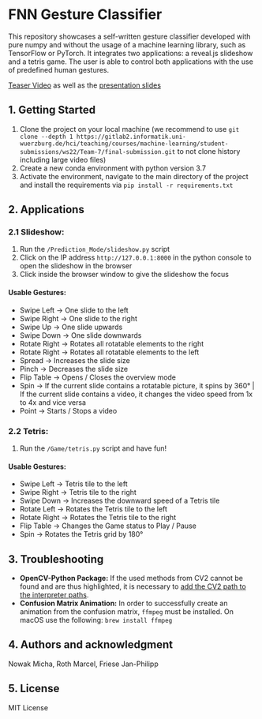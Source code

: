 # FNN Gesture Classifier
This repository showcases a self-written gesture classifier developed with pure numpy and without the usage of a machine learning library, such as TensorFlow or PyTorch. It integrates two applications: a reveal.js slideshow and a tetris game. The user is able to control both applications with the use of predefined human gestures.

[Teaser Video](https://gitlab2.informatik.uni-wuerzburg.de/hci/teaching/courses/machine-learning/student-submissions/ws22/Team-7/final-submission/-/blob/main/Teaser/MachineLearning_WS2223_Team7_Teaser.mp4) as well as the [presentation slides](https://gitlab2.informatik.uni-wuerzburg.de/hci/teaching/courses/machine-learning/student-submissions/ws22/Team-7/final-submission/-/blob/main/Teaser/ML_Presentation.pdf)

## 1. Getting Started
1. Clone the project on your local machine (we recommend to use `git clone --depth 1 https://gitlab2.informatik.uni-wuerzburg.de/hci/teaching/courses/machine-learning/student-submissions/ws22/Team-7/final-submission.git` to not clone history including large video files)
2. Create a new conda environment with python version 3.7
3. Activate the environment, navigate to the main directory of the project and install the requirements via
   `pip install -r requirements.txt`

## 2. Applications
### 2.1 Slideshow:
1. Run the `/Prediction_Mode/slideshow.py` script
2. Click on the IP address `http://127.0.0.1:8000` in the python console to open the slideshow in the browser
3. Click inside the browser window to give the slideshow the focus

#### Usable Gestures:
- Swipe Left -> One slide to the left
- Swipe Right -> One slide to the right
- Swipe Up -> One slide upwards
- Swipe Down -> One slide downwards
- Rotate Right -> Rotates all rotatable elements to the right
- Rotate Right -> Rotates all rotatable elements to the left
- Spread -> Increases the slide size
- Pinch -> Decreases the slide size
- Flip Table -> Opens / Closes the overview mode
- Spin -> If the current slide contains a rotatable picture, it spins by 360° | If the current slide contains a video, it changes the video speed from 1x to 4x and vice versa
- Point -> Starts / Stops a video

### 2.2 Tetris:
1. Run the `/Game/tetris.py` script and have fun!

#### Usable Gestures:
- Swipe Left -> Tetris tile to the left
- Swipe Right -> Tetris tile to the right
- Swipe Down -> Increases the downward speed of a Tetris tile
- Rotate Left -> Rotates the Tetris tile to the left
- Rotate Right -> Rotates the Tetris tile to the right
- Flip Table -> Changes the Game status to Play / Pause
- Spin -> Rotates the Tetris grid by 180°

## 3. Troubleshooting

* **OpenCV-Python Package:**
  If the used methods from CV2 cannot be found and are thus highlighted, it is necessary to [add the CV2 path to the interpreter paths](https://github.com/opencv/opencv/issues/20997#issuecomment-1328068006).
* **Confusion Matrix Animation:** In order to successfully create an animation from the confusion matrix, `ffmpeg` must be installed. On macOS use the following: `brew install ffmpeg`
## 4. Authors and acknowledgment
Nowak Micha, Roth Marcel, Friese Jan-Philipp

## 5. License
MIT License
